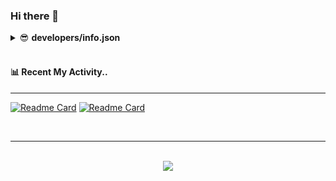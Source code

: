 ### Hi there 👋

<details>
<summary>😎 <b>developers/info.json</b></summary>
<div>
	
  ```json
  {
    "apiVersion": "2023",
    "nationality": "Korea",
    "language": {
	    "most": "python",
	    "sometimes": ["java", "c++"]
    },
    "framework": {
	    "most": {
		    "name": "FastAPI",
		    "using": "",
		    "etc": ["Hasura"]
	    }
    },
    "db": {
	    "sql": ["MySQL"],
	    "nosql": ["Redis","DynamoDB"],
      "etc": ["InfluxDB"]
    },
    "interestedIn": {
	    "topics": ["aws_cloud_service", "media_encoding", "cloud_computing", "data pipeline"]
    },
    "etc": {
	    "mbti": "ISTP"
    }
  }
  ```
</div>
</details><br/>

#### 📊 Recent My Activity..
<hr/>

[![Readme Card](https://github-readme-stats.vercel.app/api/pin/?username=simpson9241&repo=study)](https://github.com/simpson9241/study) 
[![Readme Card](https://github-readme-stats.vercel.app/api/pin/?username=simpson9241&repo=mp4_parser)](https://github.com/simpson9241/mp4_parser)

<br/>

<hr/>
<br/>  
<div align="center">
<img src="https://komarev.com/ghpvc/?username=simpson9241&&style=flat-square"/>
</div>  
  
<br/>